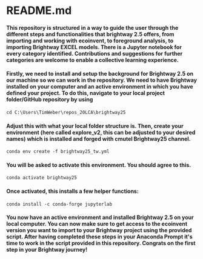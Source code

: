 # README.md 

#### This repository is structured in a way to guide the user through the different steps and functionalities that brightway 2.5 offers, from importing and working with ecoinvent, to foreground analysis, to importing Brightway EXCEL models. There is a Jupyter notebook for every category identified. Contributions and suggestions for further categories are welcome to enable a collective learning experience.

#### Firstly, we need to install and setup the background for Brightway 2.5 on our machine so we can work in the repository. We need to have Brightway installed on your computer and an active environment in which you have defined your project. To do this, navigate to your local project folder/GitHub repository by using

    
    cd C:\Users\TimWeber\repos_20LCA\brightway25


#### Adjust this with what your local folder structure is. Then, create your environment (here called explore_v2, this can be adjusted to your desired names) which is installed and forged with cmutel Brightway25 channel.

    
    conda env create -f brightway25_tw.yml
    

#### You will be asked to activate this environment. You should agree to this.


    conda activate brightway25


#### Once activated, this installs a few helper functions:


    conda install -c conda-forge jupyterlab


#### You now have an active environment and installed Brightway 2.5 on your local computer. You can now make sure to get access to the ecoinvent version you want to import to your Brightway project using the provided script. After having completed these steps in your Anaconda Prompt it's time to work in the script provided in this repository. Congrats on the first step in your Brightway journey!
